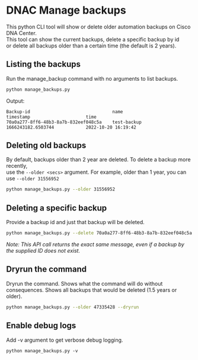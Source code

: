 # DNAC Manage backups
This python CLI tool will show or delete older automation backups on Cisco DNA Center.<br>
This tool can show the current backups, delete a specific backup by id<br>
or delete all backups older than a certain time (the default is 2 years).

## Listing the backups
Run the manage_backup command with no arguments to list backups.

```bash
python manage_backups.py 
```
Output:
```
Backup-id                               name                          timestamp                     time
70a0a277-8ff6-48b3-8a7b-832eef048c5a    test-backup                   1666243182.6503744            2022-10-20 16:19:42
```

## Deleting old backups
By default, backups older than 2 year are deleted. To delete a backup more recently,<br>
use the `--older <secs>` argument. For example, older than 1 year, you can use `--older 31556952`

```bash
python manage_backups.py --older 31556952
```

## Deleting a specific backup
Provide a backup id and just that backup will be deleted.

```bash
python manage_backups.py --delete 70a0a277-8ff6-48b3-8a7b-832eef048c5a
```
*Note: This API call returns the exact same message, even if a backup by the supplied ID does not exist.*

## Dryrun the command
Dryrun the command. Shows what the command will do without consequences. Shows all backups that would be deleted (1.5 years or older).
```bash
python manage_backups.py --older 47335428 --dryrun
```

## Enable debug logs
Add -v argument to get verbose debug logging.
```
python manage_backups.py -v
```